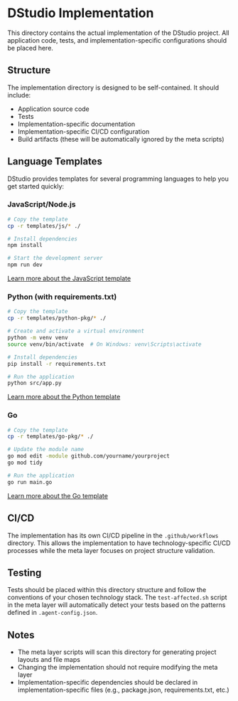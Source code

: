 # DStudio Implementation

This directory contains the actual implementation of the DStudio project. All application code, tests, and implementation-specific configurations should be placed here.

## Structure

The implementation directory is designed to be self-contained. It should include:

- Application source code
- Tests
- Implementation-specific documentation
- Implementation-specific CI/CD configuration
- Build artifacts (these will be automatically ignored by the meta scripts)

## Language Templates

DStudio provides templates for several programming languages to help you get started quickly:

### JavaScript/Node.js

```bash
# Copy the template
cp -r templates/js/* ./

# Install dependencies
npm install

# Start the development server
npm run dev
```

[Learn more about the JavaScript template](templates/js/README.md)

### Python (with requirements.txt)

```bash
# Copy the template
cp -r templates/python-pkg/* ./

# Create and activate a virtual environment
python -m venv venv
source venv/bin/activate  # On Windows: venv\Scripts\activate

# Install dependencies
pip install -r requirements.txt

# Run the application
python src/app.py
```

[Learn more about the Python template](templates/python-pkg/README.md)

### Go

```bash
# Copy the template
cp -r templates/go-pkg/* ./

# Update the module name
go mod edit -module github.com/yourname/yourproject
go mod tidy

# Run the application
go run main.go
```

[Learn more about the Go template](templates/go-pkg/README.md)

## CI/CD

The implementation has its own CI/CD pipeline in the `.github/workflows` directory. This allows the implementation to have technology-specific CI/CD processes while the meta layer focuses on project structure validation.

## Testing

Tests should be placed within this directory structure and follow the conventions of your chosen technology stack. The `test-affected.sh` script in the meta layer will automatically detect your tests based on the patterns defined in `.agent-config.json`.

## Notes

- The meta layer scripts will scan this directory for generating project layouts and file maps
- Changing the implementation should not require modifying the meta layer
- Implementation-specific dependencies should be declared in implementation-specific files (e.g., package.json, requirements.txt, etc.)
